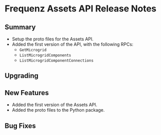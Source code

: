 # Frequenz Assets API Release Notes

## Summary

- Setup the proto files for the Assets API.
- Added the first version of the API, with the following RPCs:
  - `GetMicrogrid`
  - `ListMicrogridComponents`
  - `ListMicrogridComponentConnections`

## Upgrading


## New Features

- Added the first version of the Assets API.
- Added the proto files to the Python package.

## Bug Fixes

